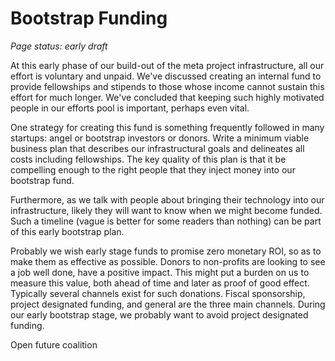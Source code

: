 # Bootstrap Funding

_Page status: early draft_

At this early phase of our build-out of the meta project infrastructure, all our effort is voluntary and unpaid. We've discussed creating an internal fund to provide fellowships and stipends to those whose income cannot sustain this effort for much longer. We've concluded that keeping such highly motivated people in our efforts pool is important, perhaps even vital.

One strategy for creating this fund is something frequently followed in many startups: angel or bootstrap investors or donors. Write a minimum viable business plan that describes our infrastructural goals and delineates all costs including fellowships. The key quality of this plan is that it be compelling enough to the right people that they inject money into our bootstrap fund.

Furthermore, as we talk with people about bringing their technology into our infrastructure, likely they will want to know when we might become funded. Such a timeline (vague is better for some readers than nothing) can be part of this early bootstrap plan.

Probably we wish early stage funds to promise zero monetary ROI, so as to make them as effective as possible. Donors to non-profits are looking to see a job well done, have a positive impact. This might put a burden on us to measure this value, both ahead of time and later as proof of good effect. Typically several channels exist for such donations. Fiscal sponsorship, project designated funding, and general are the three main channels. During our early bootstrap stage, we probably want to avoid project designated funding.

Open future coalition 